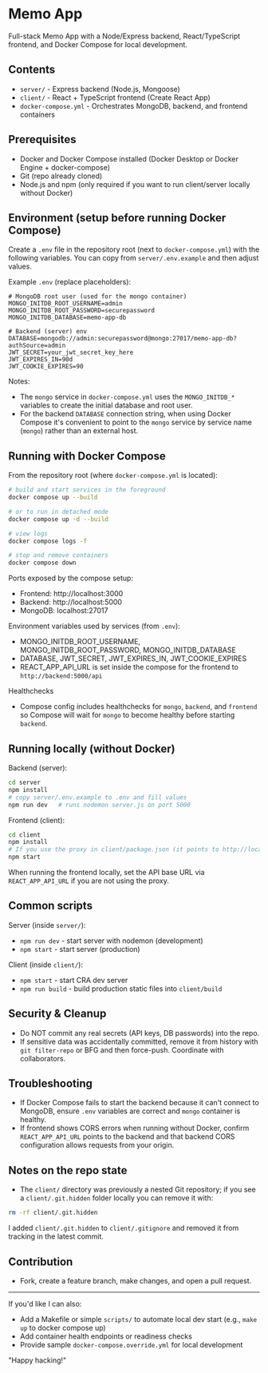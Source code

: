 # Memo App

Full-stack Memo App with a Node/Express backend, React/TypeScript frontend, and Docker Compose for local development.

## Contents
- `server/` - Express backend (Node.js, Mongoose)
- `client/` - React + TypeScript frontend (Create React App)
- `docker-compose.yml` - Orchestrates MongoDB, backend, and frontend containers

## Prerequisites
- Docker and Docker Compose installed (Docker Desktop or Docker Engine + docker-compose)
- Git (repo already cloned)
- Node.js and npm (only required if you want to run client/server locally without Docker)

## Environment (setup before running Docker Compose)

Create a `.env` file in the repository root (next to `docker-compose.yml`) with the following variables. You can copy from `server/.env.example` and then adjust values.

Example `.env` (replace placeholders):

```
# MongoDB root user (used for the mongo container)
MONGO_INITDB_ROOT_USERNAME=admin
MONGO_INITDB_ROOT_PASSWORD=securepassword
MONGO_INITDB_DATABASE=memo-app-db

# Backend (server) env
DATABASE=mongodb://admin:securepassword@mongo:27017/memo-app-db?authSource=admin
JWT_SECRET=your_jwt_secret_key_here
JWT_EXPIRES_IN=90d
JWT_COOKIE_EXPIRES=90

```

Notes:
- The `mongo` service in `docker-compose.yml` uses the `MONGO_INITDB_*` variables to create the initial database and root user.
- For the backend `DATABASE` connection string, when using Docker Compose it's convenient to point to the `mongo` service by service name (`mongo`) rather than an external host.

## Running with Docker Compose

From the repository root (where `docker-compose.yml` is located):

```bash
# build and start services in the foreground
docker compose up --build

# or to run in detached mode
docker compose up -d --build

# view logs
docker compose logs -f

# stop and remove containers
docker compose down
```

Ports exposed by the compose setup:
- Frontend: http://localhost:3000
- Backend: http://localhost:5000
- MongoDB: localhost:27017

Environment variables used by services (from `.env`):
- MONGO_INITDB_ROOT_USERNAME, MONGO_INITDB_ROOT_PASSWORD, MONGO_INITDB_DATABASE
- DATABASE, JWT_SECRET, JWT_EXPIRES_IN, JWT_COOKIE_EXPIRES
- REACT_APP_API_URL is set inside the compose for the frontend to `http://backend:5000/api`

Healthchecks
- Compose config includes healthchecks for `mongo`, `backend`, and `frontend` so Compose will wait for `mongo` to become healthy before starting `backend`.

## Running locally (without Docker)

Backend (server):

```bash
cd server
npm install
# copy server/.env.example to .env and fill values
npm run dev   # runs nodemon server.js on port 5000
```

Frontend (client):

```bash
cd client
npm install
# If you use the proxy in client/package.json (it points to http://localhost:5000), you can run:
npm start
```

When running the frontend locally, set the API base URL via `REACT_APP_API_URL` if you are not using the proxy.

## Common scripts

Server (inside `server/`):
- `npm run dev` - start server with nodemon (development)
- `npm start` - start server (production)

Client (inside `client/`):
- `npm start` - start CRA dev server
- `npm run build` - build production static files into `client/build`

## Security & Cleanup
- Do NOT commit any real secrets (API keys, DB passwords) into the repo.
- If sensitive data was accidentally committed, remove it from history with `git filter-repo` or BFG and then force-push. Coordinate with collaborators.

## Troubleshooting
- If Docker Compose fails to start the backend because it can't connect to MongoDB, ensure `.env` variables are correct and `mongo` container is healthy.
- If frontend shows CORS errors when running without Docker, confirm `REACT_APP_API_URL` points to the backend and that backend CORS configuration allows requests from your origin.

## Notes on the repo state
- The `client/` directory was previously a nested Git repository; if you see a `client/.git.hidden` folder locally you can remove it with:

```bash
rm -rf client/.git.hidden
```

I added `client/.git.hidden` to `client/.gitignore` and removed it from tracking in the latest commit.

## Contribution
- Fork, create a feature branch, make changes, and open a pull request.

---

If you'd like I can also:
- Add a Makefile or simple `scripts/` to automate local dev start (e.g., `make up` to docker compose up)
- Add container health endpoints or readiness checks
- Provide sample `docker-compose.override.yml` for local development

"Happy hacking!"
